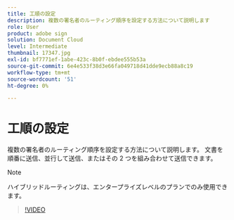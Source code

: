 ```yaml
---
title: 工順の設定
description: 複数の署名者のルーティング順序を設定する方法について説明します
role: User
product: adobe sign
solution: Document Cloud
level: Intermediate
thumbnail: 17347.jpg
exl-id: bf7771ef-1abe-423c-8b0f-ebdee555b53a
source-git-commit: 6e4e533f38d3e66fa049718d41dde9ecb88a8c19
workflow-type: tm+mt
source-wordcount: '51'
ht-degree: 0%

---
```


# 工順の設定

複数の署名者のルーティング順序を設定する方法について説明します。 文書を順番に送信、並行して送信、またはその 2 つを組み合わせて送信できます。

>[!NOTE]
>
>ハイブリッドルーティングは、エンタープライズレベルのプランでのみ使用できます。

>[!VIDEO](https://video.tv.adobe.com/v/17347?hidetitle=true)
